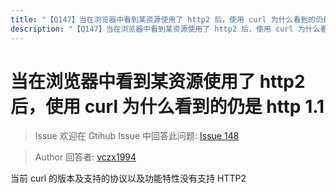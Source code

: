 ```yaml
---
title: "【Q147】当在浏览器中看到某资源使用了 http2 后，使用 curl 为什么看到的仍是 http 1.1 | http高频面试题"
description: "【Q147】当在浏览器中看到某资源使用了 http2 后，使用 curl 为什么看到的仍是 http 1.1 字节跳动面试题、阿里腾讯面试题、美团小米面试题。"
---
```


# 当在浏览器中看到某资源使用了 http2 后，使用 curl 为什么看到的仍是 http 1.1

> Issue
> 欢迎在 Gtihub Issue 中回答此问题: [Issue 148](https://github.com/shfshanyue/Daily-Question/issues/148)

> Author
> 回答者: [vczx1994](https://github.com/vczx1994)

当前 curl 的版本及支持的协议以及功能特性没有支持 HTTP2
